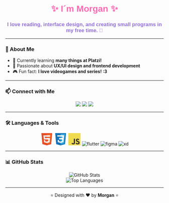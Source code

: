 <h1 align="center" style="color:#ff69b4; font-family: 'Poppins', sans-serif;">✨ I´m Morgan ✨</h1>
<h3 align="center" style="color:#9370db; font-family: 'Poppins', sans-serif;">I love reading, interface design, and creating small programs in my free time. 💜</h3>

---

### 🌱 About Me
- 🚀 Currently learning **many things at Platzi!**
- 🎨 Passionate about **UX/UI design and frontend development**
- 🎮 Fun fact: **I love videogames and series! :3**

---

### 📫 Connect with Me
<p align="center">
  <a href="https://www.linkedin.com/in/morgan"><img src="https://img.shields.io/badge/LinkedIn-0077B5?style=for-the-badge&logo=linkedin&logoColor=white"></a>
  <a href="https://twitter.com/morgan"><img src="https://img.shields.io/badge/Twitter-1DA1F2?style=for-the-badge&logo=twitter&logoColor=white"></a>
  <a href="mailto:morgan@example.com"><img src="https://img.shields.io/badge/Email-D14836?style=for-the-badge&logo=gmail&logoColor=white"></a>
</p>

---

### 🛠 Languages & Tools
<p align="center">
  <img src="https://raw.githubusercontent.com/devicons/devicon/master/icons/html5/html5-original.svg" alt="html5" width="40" height="40"/>
  <img src="https://raw.githubusercontent.com/devicons/devicon/master/icons/css3/css3-original.svg" alt="css3" width="40" height="40"/>
  <img src="https://raw.githubusercontent.com/devicons/devicon/master/icons/javascript/javascript-original.svg" alt="javascript" width="40" height="40"/>
  <img src="https://www.vectorlogo.zone/logos/flutterio/flutterio-icon.svg" alt="flutter" width="40" height="40"/>
  <img src="https://www.vectorlogo.zone/logos/figma/figma-icon.svg" alt="figma" width="40" height="40"/>
  <img src="https://www.vectorlogo.zone/logos/adobe_xd/adobe_xd-icon.svg" alt="xd" width="40" height="40"/>
</p>

---

### 📊 GitHub Stats
<p align="center">
  <img src="https://github-readme-stats.vercel.app/api?username=morgand67&show_icons=true&theme=tokyonight" alt="GitHub Stats"/>
  <br>
  <img src="https://github-readme-stats.vercel.app/api/top-langs?username=morgand67&show_icons=true&locale=en&layout=compact&theme=tokyonight" alt="Top Languages" />
</p>

---

<p align="center">⭐️ Designed with ❤️ by <strong>Morgan</strong> ⭐️</p>
